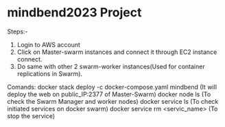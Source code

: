 # mindbend2023 Project

Steps:-
1) Login to AWS account
2) Click on Master-swarm instances and connect it through EC2 instance connect.
3) Do same with other 2 swarm-worker instances(Used for container replications in Swarm).

Comands:
docker stack deploy -c docker-compose.yaml mindbend  (It will deploy the web on public_IP:2377 of Master-Swarm)
docker node ls                                       (To check the Swarm Manager and worker nodes)
docker service ls                                    (To check initiated services on docker swarm)
docker service rm <servic_name>                      (To stop the service)
